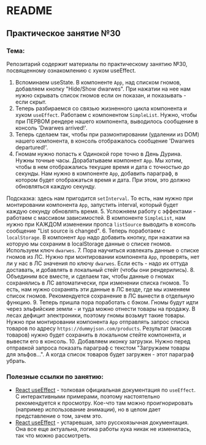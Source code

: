 # README

## Практическое занятие №30

### Тема:

Репозитарий содержит материалы по практическому занятию №30, посвященному ознакомлению с хуком useEffect.

1. Вспоминаем useState. В компоненте `App`, над списком гномов, добавляем кнопку "Hide/Show dwarwes". При нажатии на нее нам нужно скрывать список гномов если он показан, и показывать - если скрыт.
2. Теперь разбираемся со связью жизненного цикла компонента и хуком `useEffect`. Работаем с компонентом `SimpleList`. Нужно, чтобы при ПЕРВОМ рендере нашего компонента, выводилось сообщение в консоль 'Dwarwes arrived!'.
3. Теперь сделаем так, чтобы при размонтировании (удалении из DOM) нашего компонента, в консоль отображалось сообщение 'Dwarwes departured!'.
4. Гномам нужно попасть к Одинокой горе точно в День Дурина. Нужны точные часы. Дорабатываем компонент `App`. Мы хотим, чтобы в нем отображались текущие время и дата с точностью до секунды. Нам нужно в компоненте `App`, добавить параграф, в котором будет отображаться время и дата. При этом, это должно обновляться каждую секунду.

Подсказка: здесь нам пригодится `setInterval`. То есть, нам нужно при монтировании компонента `App`, запустить interval, который будет каждую секунду обновлять время.
5. Усложняем работу с эффектами - работаем с массивом зависимостей. В компоненте `SimpleList`, нам нужно при КАЖДОМ изменении пропса `listSource` выводить в консоль сообщение "List source is changed".
6. Теперь поработаем с `localStorage`. В компонент `App` надо добавить кнопку, при нажатии на которую мы сохраним в localStorage данные о списке гномов. Используем ключ `dwarwes`.
7. Пора научиться извлекать данные о списке гномов из ЛС. Нужно при монтировании компонента `App`, проверять, нет ли у нас в ЛС значения по ключу `dwarwes`. Если есть - надо их оттуда доставать, и добавлять в локальный стейт (чтобы они рендерились).
8. Объединим все вместе, и сделаем так, чтобы данные о гномах сохранялись в ЛС автоматически, при изменении списка гномов. То есть, нам нужно сохранять эти данные в ЛС везде, где мы изменяем список гномов. Рекомендуется сохранение в ЛС вынести в отдельную функцию.
9. Теперь пришла пора поработать с бэком. Гномы будут идти через эльфийские земли - и туда можно отнести товары на продажу. В лесах дефицит электроники, поэтому гномы возьмут такие товары. Нужно при монтировании компонента `App` отправлять запрос списка товаров по адресу `https://dummyjson.com/products`. Результат (массив товаров) нужно будет сохранить в локальном стейте компонента, и вывести его в консоль.
10. Добавляем иконку загрузки. Нужно перед отправкой запроса показать параграф с текстом "Загружаем товары для эльфов...". А когда список товаров будет загружен - этот параграф убрать.

### Полезные ссылки по занятию:
 - [React useEffect](https://react.dev/reference/react/useEffect#updating-state-based-on-previous-state-from-an-effect) - толковая официальная документация по `useEffect`. С интерактивными примерами, поэтому настоятельно рекомендуется к просмотру. Кое-что там можно проигнорировать (например использование анимации), но в целом дает представление о том, зачем это.
 - [React useEffect](https://ru.legacy.reactjs.org/docs/hooks-effect.html) - устаревшая, зато русскоязычная документация. Она все еще актуальна, логика работы хука никак не изменилась, так что можно рассмотреть.
